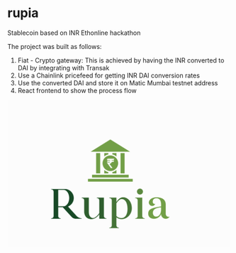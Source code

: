 # rupia
Stablecoin based on INR 
Ethonline hackathon

The project was built as follows:
1. Fiat - Crypto gateway: This is achieved by having the INR converted to DAI by integrating with Transak
2. Use a Chainlink pricefeed for getting INR DAI conversion rates
3. Use the converted DAI and store it on Matic Mumbai testnet address
4. React frontend to show the process flow


![Problem](/assets/rupia2.png)

